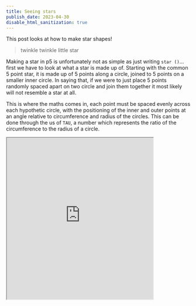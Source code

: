 ```yaml
---
title: Seeing stars 
publish_date: 2023-04-30
disable_html_sanitization: true
---
```

This post looks at how to make star shapes!

> twinkle twinkle little star  

Making a star in p5 is unfortunately not as simple as just writing `star ()`... first we have to look at what a star is made up of.  Starting with the common 5 point star, it is made up of 5 points along a circle, joined to 5 points on a smaller inner circle.  In saying that, if we were to just place 5 points randomly spaced apart on two circle and join them together it most likely will not resemble a star at all.

This is where the maths comes in, each point must be spaced evenly across each hypothetic circle, with the positioning of the inner and outer points at an angle relative to circumference and radius of the circles.  This can be done through the us of `TAU`, a number which represents the ratio of the circumference to the radius of a circle.

<iframe width = "400" height = "442" src="https://editor.p5js.org/kirstinmeows/full/SytXscgY7"></iframe>